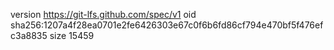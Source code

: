 version https://git-lfs.github.com/spec/v1
oid sha256:1207a4f28ea0701e2fe6426303e67c0f6b6fd86cf794e470bf5f476efc3a8835
size 15459
